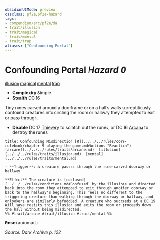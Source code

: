 ```yaml
---
obsidianUIMode: preview
cssclass: pf2e,pf2e-hazard
tags:
- compendium/src/pf2e/da
- trait/illusion
- trait/magical
- trait/mental
- trait/trap
aliases: ["Confounding Portal"]
---
```

# Confounding Portal *Hazard 0*  
[illusion](../../../rules/traits/illusion.md)  [magical](../../../rules/traits/magical.md)  [mental](../../../rules/traits/mental.md)  [trap](../../../rules/traits/trap.md)  

- **Complexity** Simple
- **Stealth** DC 16  

Tiny runes carved around a doorframe or on a hall's walls surreptitiously confound creatures into circling the room or hallway they attempted to exit or pass through.

- **Disable** DC 17 [Thievery](../../skills.md#Thievery) to scratch out the runes, or DC 16 [Arcana](../../skills.md#Arcana) to destroy the runes  
     
```ad-embed-ability
title: Confounding Misdirection [R](../../../rules/core-rulebook/chapter-9-playing-the-game.md#Actions "Reaction")
[arcane](../../../rules/traits/arcane.md)  [illusion](../../../rules/traits/illusion.md)  [mental](../../../rules/traits/mental.md)  

- **Trigger**: A creature passes through the rune-carved doorway or hallway

**Effect** The creature is [confused](../../../rules/conditions.md#Confused) by the illusions and directed back into the room they attempted to exit through another doorway or back to the hallway's beginning. This feels no different to the triggering creature than walking through the doorway or hallway, and onlookers are similarly befuddled. A creature who succeeds at a DC 19 Will save resists this illusion and exits the room or proceeds down the hall without being misdirected.  
%% #trait/arcane #trait/illusion #trait/mental %%
```

**Reset** automatic  

*Source: Dark Archive p. 122*
